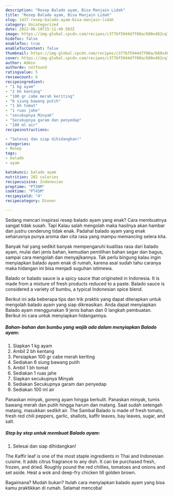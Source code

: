 ```yaml
---
description: "Resep Balado ayam, Bisa Manjain Lidah"
title: "Resep Balado ayam, Bisa Manjain Lidah"
slug: 1437-resep-balado-ayam-bisa-manjain-lidah
category: Uncategorized
date: 2022-06-10T15:11:49.503Z
image: https://img-global.cpcdn.com/recipes/c377bf5944d7f00a/680x482cq70/balado-ayam-foto-resep-utama.jpg
hideToc: false
enableToc: true
enableTocContent: false
thumbnail: https://img-global.cpcdn.com/recipes/c377bf5944d7f00a/680x482cq70/balado-ayam-foto-resep-utama.jpg
cover: https://img-global.cpcdn.com/recipes/c377bf5944d7f00a/680x482cq70/balado-ayam-foto-resep-utama.jpg
author: Admin
authorAv: notfound
ratingvalue: 5
reviewcount: 6
recipeingredient:
- "1 kg ayam"
- "2 bh kentang"
- "100 gr cabe merah keriting"
- "6 siung bawang putih"
- "1 bh tomat"
- "1 ruas jahe"
- "secukupnya Minyak"
- "Secukupnya garam dan penyedap"
- "100 ml air"
recipeinstructions:

- "Selesai dan siap dihidangkan!"
categories:
- Resep
tags:
- balado
- ayam

katakunci: balado ayam 
nutrition: 282 calories
recipecuisine: Indonesian
preptime: "PT30M"
cooktime: "PT45M"
recipeyield: "4"
recipecategory: Dinner

---
```



Sedang mencari inspirasi resep balado ayam yang enak? Cara membuatnya sangat tidak susah. Tapi Kalau salah mengolah maka hasilnya akan hambar dan justru cenderung tidak enak. Padahal balado ayam yang enak seharusnya punya aroma dan cita rasa yang mampu memancing selera kita.


Banyak hal yang sedikit banyak mempengaruhi kualitas rasa dari balado ayam, mulai dari jenis bahan, kemudian pemilihan bahan segar dan bagus, sampai cara mengolah dan menyajikannya. Tak perlu bingung kalau ingin menyiapkan balado ayam enak di rumah, karena asal sudah tahu caranya maka hidangan ini bisa menjadi suguhan istimewa.

Balado or balado sauce is a spicy sauce that originated in Indonesia. It is made from a mixture of fresh products reduced to a paste. Balado sauce is considered a variety of bumbu, a typical Indonesian spice blend.


Berikut ini ada beberapa tips dan trik praktis yang dapat diterapkan untuk mengolah balado ayam yang siap dikreasikan. Anda dapat menyiapkan Balado ayam menggunakan 9 jenis bahan dan 0 langkah pembuatan. Berikut ini cara untuk menyiapkan hidangannya.

<!--inarticleads1-->

##### Bahan-bahan dan bumbu yang wajib ada dalam menyiapkan Balado ayam:

1. Siapkan 1 kg ayam
1. Ambil 2 bh kentang
1. Persiapkan 100 gr cabe merah keriting
1. Sediakan 6 siung bawang putih
1. Ambil 1 bh tomat
1. Sediakan 1 ruas jahe
1. Siapkan secukupnya Minyak
1. Sediakan Secukupnya garam dan penyedap
1. Sediakan 100 ml air


Panaskan minyak, goreng ayam hingga berkulit. Panaskan minyak, tumis bawang merah dan putih hingga harum dan matang. Saat sudah setengah matang, masukkan sedikit air. The Sambal Balado is made of fresh tomato, fresh red chili peppers, garlic, shallots, kaffir leaves, bay leaves, sugar, and salt. 

<!--inarticleads2-->

##### Step by step untuk membuat Balado ayam:


1. Selesai dan siap dihidangkan!

The Kaffir leaf is one of the most staple ingredients in Thai and Indonesian cuisine. It adds citrus fragrance to any dish. It can be purchased fresh, frozen, and dried. Roughly pound the red chillies, tomatoes and onions and set aside. Heat a wok and deep-fry chicken till golden brown. 

Bagaimana? Mudah bukan? Itulah cara menyiapkan balado ayam yang bisa kamu praktikkan di rumah. Selamat mencoba!
